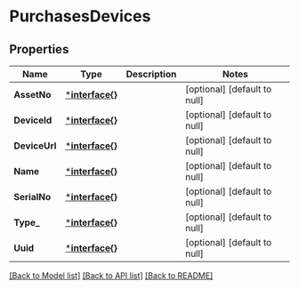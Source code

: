 # PurchasesDevices

## Properties
Name | Type | Description | Notes
------------ | ------------- | ------------- | -------------
**AssetNo** | [***interface{}**](interface{}.md) |  | [optional] [default to null]
**DeviceId** | [***interface{}**](interface{}.md) |  | [optional] [default to null]
**DeviceUrl** | [***interface{}**](interface{}.md) |  | [optional] [default to null]
**Name** | [***interface{}**](interface{}.md) |  | [optional] [default to null]
**SerialNo** | [***interface{}**](interface{}.md) |  | [optional] [default to null]
**Type_** | [***interface{}**](interface{}.md) |  | [optional] [default to null]
**Uuid** | [***interface{}**](interface{}.md) |  | [optional] [default to null]

[[Back to Model list]](../README.md#documentation-for-models) [[Back to API list]](../README.md#documentation-for-api-endpoints) [[Back to README]](../README.md)


